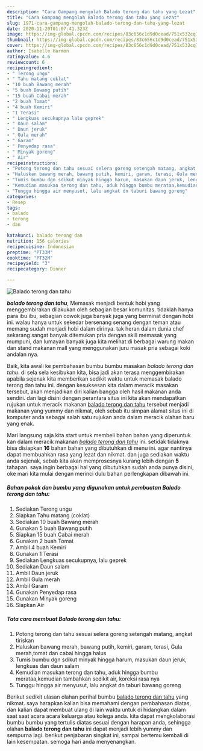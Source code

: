 ```yaml
---
description: "Cara Gampang mengolah Balado terong dan tahu yang Lezat"
title: "Cara Gampang mengolah Balado terong dan tahu yang Lezat"
slug: 1971-cara-gampang-mengolah-balado-terong-dan-tahu-yang-lezat
date: 2020-11-20T01:07:41.323Z
image: https://img-global.cpcdn.com/recipes/83c656c1d9d0cead/751x532cq70/balado-terong-dan-tahu-foto-resep-utama.jpg
thumbnail: https://img-global.cpcdn.com/recipes/83c656c1d9d0cead/751x532cq70/balado-terong-dan-tahu-foto-resep-utama.jpg
cover: https://img-global.cpcdn.com/recipes/83c656c1d9d0cead/751x532cq70/balado-terong-dan-tahu-foto-resep-utama.jpg
author: Isabelle Harmon
ratingvalue: 4.6
reviewcount: 6
recipeingredient:
- " Terong ungu"
- " Tahu matang coklat"
- "10 buah Bawang merah"
- "5 buah Bawang putih"
- "15 buah Cabai merah"
- "2 buah Tomat"
- "4 buah Kemiri"
- "1 Terasi"
- " Lengkuas secukupnya lalu geprek"
- " Daun salam"
- " Daun jeruk"
- " Gula merah"
- " Garam"
- " Penyedap rasa"
- " Minyak goreng"
- " Air"
recipeinstructions:
- "Potong terong dan tahu sesuai selera goreng setengah matang, angkat tiriskan"
- "Haluskan bawang merah, bawang putih, kemiri, garam, terasi, Gula merah,tomat dan cabai hingga halus"
- "Tumis bumbu dgn sdikut minyak hingga harum, masukan daun jeruk, lengkuas dan daun salam"
- "Kemudian masukan terong dan tahu, aduk hingga bumbu merataa,kemudian tambahkan sedikit air, koreksi rasa nya"
- "Tunggu hingga air menyusut, lalu angkat dn taburi bawang goreng"
categories:
- Resep
tags:
- balado
- terong
- dan

katakunci: balado terong dan 
nutrition: 156 calories
recipecuisine: Indonesian
preptime: "PT33M"
cooktime: "PT32M"
recipeyield: "3"
recipecategory: Dinner

---
```



![Balado terong dan tahu](https://img-global.cpcdn.com/recipes/83c656c1d9d0cead/751x532cq70/balado-terong-dan-tahu-foto-resep-utama.jpg)

<b><i>balado terong dan tahu</i></b>, Memasak menjadi bentuk hobi yang menggembirakan dilakukan oleh sebagian besar komunitas. tidaklah hanya para ibu ibu, sebagian cowok juga banyak juga yang berminat dengan hobi ini. walau hanya untuk sekedar bersenang senang dengan teman atau memang sudah menjadi hobi dalam dirinya. tak heran dalam dunia chef sekarang sangat banyak ditemukan pria dengan skill memasak yang mumpuni, dan lumayan banyak juga kita melihat di berbagai warung makan dan stand makanan mall yang menggunakan juru masak pria sebagai koki andalan nya.



Baik, kita awali ke pembahasan bumbu bumbu masakan <i>balado terong dan tahu</i>. di sela sela kesibukan kita, bisa jadi akan terasa menggembirakan apabila sejenak kita memberikan sedikit waktu untuk memasak balado terong dan tahu ini. dengan kesuksesan kita dalam meracik masakan tersebut, akan menjadikan diri kalian bangga oleh hasil makanan anda sendiri. dan lagi disini dengan perantara situs ini kita akan mendapatkan rujukan untuk meracik makanan <u>balado terong dan tahu</u> tersebut menjadi makanan yang yummy dan nikmat, oleh sebab itu simpan alamat situs ini di komputer anda sebagai salah satu rujukan anda dalam meracik olahan baru yang enak.


Mari langsung saja kita start untuk membeli bahan bahan yang diperuntuk kan dalam meracik makanan <u><i>balado terong dan tahu</i></u> ini. setidak tidaknya bisa disiapkan <b>16</b> bahan bahan yang dibutuhkan di menu ini. agar nantinya dapat membuahkan rasa yang lezat dan nikmat. dan juga sediakan waktu anda sejenak, sebab kita akan memprosesnya kurang lebih dengan <b>5</b> tahapan. saya ingin berbagai hal yang dibutuhkan sudah anda punya disini, oke mari kita mulai dengan merinci dulu bahan perlengkapan dibawah ini.

<!--inarticleads1-->

##### Bahan pokok dan bumbu yang digunakan untuk pembuatan Balado terong dan tahu:

1. Sediakan  Terong ungu
1. Siapkan  Tahu matang (coklat)
1. Sediakan 10 buah Bawang merah
1. Gunakan 5 buah Bawang putih
1. Siapkan 15 buah Cabai merah
1. Gunakan 2 buah Tomat
1. Ambil 4 buah Kemiri
1. Gunakan 1 Terasi
1. Sediakan  Lengkuas secukupnya, lalu geprek
1. Sediakan  Daun salam
1. Ambil  Daun jeruk
1. Ambil  Gula merah
1. Ambil  Garam
1. Gunakan  Penyedap rasa
1. Gunakan  Minyak goreng
1. Siapkan  Air




<!--inarticleads2-->

##### Tata cara membuat Balado terong dan tahu:

1. Potong terong dan tahu sesuai selera goreng setengah matang, angkat tiriskan
1. Haluskan bawang merah, bawang putih, kemiri, garam, terasi, Gula merah,tomat dan cabai hingga halus
1. Tumis bumbu dgn sdikut minyak hingga harum, masukan daun jeruk, lengkuas dan daun salam
1. Kemudian masukan terong dan tahu, aduk hingga bumbu merataa,kemudian tambahkan sedikit air, koreksi rasa nya
1. Tunggu hingga air menyusut, lalu angkat dn taburi bawang goreng




Berikut sedikit ulasan olahan perihal bumbu <u>balado terong dan tahu</u> yang nikmat. saya harapkan kalian bisa memahami dengan pembahasan diatas, dan kalian dapat membuat ulang di lain waktu untuk di hidangkan dalam saat saat acara acara keluarga atau kolega anda. kita dapat mengkolaborasi bumbu bumbu yang tertulis diatas sesuai dengan harapan anda, sehingga olahan <b>balado terong dan tahu</b> ini dapat menjadi lebih yummy dan sempurna lagi. berikut penjabaran singkat ini, sampai bertemu kembali di lain kesempatan. semoga hari anda menyenangkan.
